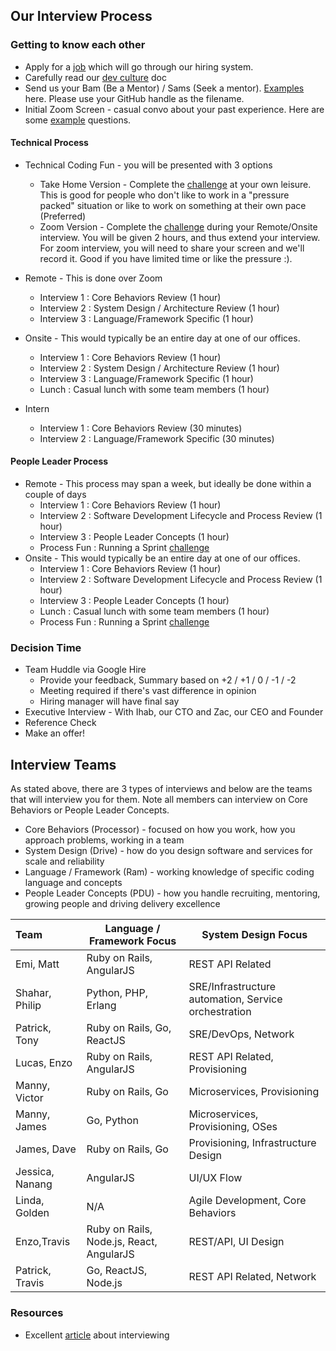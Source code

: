 ## Our Interview Process

### Getting to know each other

* Apply for a [job](https://www.packet.com/about/careers/) which will go through our hiring system.
* Carefully read our [dev culture](README.md) doc
* Send us your Bam (Be a Mentor) / Sams (Seek a mentor).  [Examples](bam-sam-examples/) here.  Please use your GitHub handle as the filename.
* Initial Zoom Screen - casual convo about your past experience.  Here are some [example](example_questions.md) questions.

#### Technical Process

* Technical Coding Fun - you will be presented with 3 options
  * Take Home Version - Complete the [challenge](tech_1.md) at your own leisure.  This is good for people who don't like to work in a "pressure packed" situation or like to work on something at their own pace (Preferred)
  * Zoom Version - Complete the [challenge](tech_1.md) during your Remote/Onsite interview.  You will be given 2 hours, and thus extend your interview.  For zoom interview, you will need to share your screen and we'll record it.  Good if you have limited time or like the pressure :).

* Remote - This is done over Zoom
    * Interview 1 : Core Behaviors Review (1 hour)
    * Interview 2 : System Design / Architecture Review (1 hour)
    * Interview 3 : Language/Framework Specific (1 hour)
* Onsite - This would typically be an entire day at one of our offices.
    * Interview 1 : Core Behaviors Review (1 hour)
    * Interview 2 : System Design / Architecture Review (1 hour)
    * Interview 3 : Language/Framework Specific (1 hour)
    * Lunch : Casual lunch with some team members (1 hour)
* Intern
    * Interview 1 : Core Behaviors Review (30 minutes)
    * Interview 2 : Language/Framework Specific (30 minutes)

#### People Leader Process

* Remote - This process may span a week, but ideally be done within a couple of days
    * Interview 1 : Core Behaviors Review (1 hour)
    * Interview 2 : Software Development Lifecycle and Process Review (1 hour)
    * Interview 3 : People Leader Concepts (1 hour)
    * Process Fun : Running a Sprint [challenge](people_1.md)
* Onsite - This would typically be an entire day at one of our offices.
    * Interview 1 : Core Behaviors Review (1 hour)
    * Interview 2 : Software Development Lifecycle and Process Review (1 hour)
    * Interview 3 : People Leader Concepts (1 hour)
    * Lunch : Casual lunch with some team members (1 hour)
    * Process Fun : Running a Sprint [challenge](people_1.md)

### Decision Time

* Team Huddle via Google Hire
  * Provide your feedback, Summary based on +2 / +1 / 0 / -1 / -2
  * Meeting required if there's vast difference in opinion
  * Hiring manager will have final say
* Executive Interview - With Ihab, our CTO and Zac, our CEO and Founder
* Reference Check
* Make an offer!

## Interview Teams

As stated above, there are 3 types of interviews and below are the teams that will interview you for them.  Note all members can interview on Core Behaviors or People Leader Concepts.

* Core Behaviors (Processor) - focused on how you work, how you approach problems, working in a team
* System Design (Drive) - how do you design software and services for scale and reliability
* Language / Framework (Ram) - working knowledge of specific coding language and concepts
* People Leader Concepts (PDU) - how you handle recruiting, mentoring, growing people and driving delivery excellence

Team          | Language / Framework Focus | System Design Focus
:-------------|--------------------------- | --------------------
Emi, Matt     | Ruby on Rails, AngularJS | REST API Related
Shahar, Philip| Python, PHP, Erlang | SRE/Infrastructure automation, Service orchestration
Patrick, Tony | Ruby on Rails, Go, ReactJS | SRE/DevOps, Network
Lucas, Enzo    | Ruby on Rails, AngularJS | REST API Related, Provisioning
Manny, Victor | Ruby on Rails, Go | Microservices, Provisioning
Manny, James | Go, Python | Microservices, Provisioning, OSes
James, Dave  | Ruby on Rails, Go | Provisioning, Infrastructure Design
Jessica, Nanang | AngularJS | UI/UX Flow
Linda, Golden | N/A | Agile Development, Core Behaviors
Enzo,Travis | Ruby on Rails, Node.js, React, AngularJS | REST/API, UI Design
Patrick, Travis | Go, ReactJS, Node.js | REST API Related, Network

### Resources

* Excellent [article](http://firstround.com/review/my-lessons-from-interviewing-400-engineers-over-three-startups/) about interviewing
